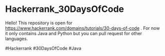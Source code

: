 # Hackerrank_30DaysOfCode
Hello! This repository is open for https://www.hackerrank.com/domains/tutorials/30-days-of-code . For now it only contains Java and Python but you can pull request for other languages.

#Hackerrank #30DaysOfCode #Java
